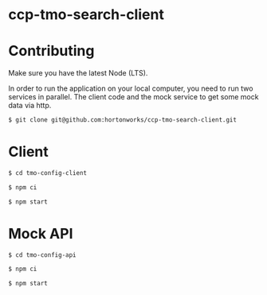 # ccp-tmo-search-client

Contributing
============

Make sure you have the latest Node (LTS). 

In order to run the application on your local computer, you need to run two services in parallel. 
The client code and the mock service to get some mock data via http.

```bash
$ git clone git@github.com:hortonworks/ccp-tmo-search-client.git
```

Client
======

```bash
$ cd tmo-config-client
```

```bash
$ npm ci
```

```bash
$ npm start
```

Mock API
========

```bash
$ cd tmo-config-api
```

```bash
$ npm ci
```

```bash
$ npm start
```
